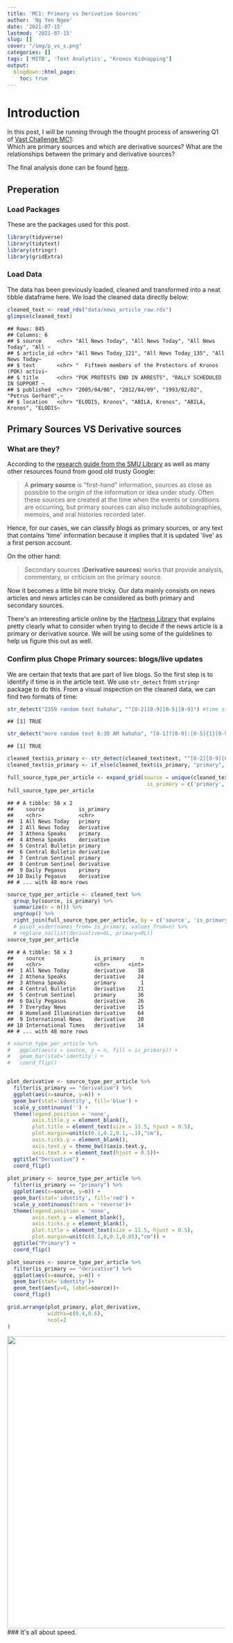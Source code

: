 ```yaml
---
title: 'MC1: Primary vs Derivative Sources'
author: 'Ng Yen Ngee'
date: '2021-07-15'
lastmod: '2021-07-15'
slug: []
cover: "/img/p_vs_s.png"
categories: []
tags: ['MITB', 'Text Analytics', "Kronos Kidnapping"]
output:
  blogdown::html_page: 
    toc: true
---
```





# Introduction 
In this post, I will be running through the thought process of answering Q1 of [Vast Challenge MC1](https://vast-challenge.github.io/2021/MC1.html):  
Which are primary sources and which are derivative sources? What are the relationships between the primary and derivative sources? 

The final analysis done can be found [here](). 

## Preperation 
### Load Packages 
These are the packages used for this post. 

```r
library(tidyverse)
library(tidytext)
library(stringr)
library(gridExtra)
```


### Load Data 
The data has been previously loaded, cleaned and transformed into a neat tibble dataframe here. 
We load the cleaned data directly below: 


```r
cleaned_text <- read_rds("data/news_article_raw.rds")
glimpse(cleaned_text)
```

```
## Rows: 845
## Columns: 6
## $ source     <chr> "All News Today", "All News Today", "All News Today", "All ~
## $ article_id <chr> "All News Today_121", "All News Today_135", "All News Today~
## $ text       <chr> "  Fifteen members of the Protectors of Kronos (POK) activi~
## $ title      <chr> "POK PROTESTS END IN ARRESTS", "RALLY SCHEDULED IN SUPPORT ~
## $ published  <chr> "2005/04/06", "2012/04/09", "1993/02/02", "Petrus Gerhard",~
## $ location   <chr> "ELODIS, Kronos", "ABILA, Kronos", "ABILA, Kronos", "ELODIS~
```

## Primary Sources VS Derivative sources
### What are they? 
According to the [research guide from the SMU Library](https://guides.smu.edu/primarysources#:~:text=Primary%20sources%20are%20original%2C%20first%2Dhand%20testimony.&text=These%20sources%20help%20depict%20what,statistical%20data%2C%20artifacts%20or%20treaties) as well as many other resources found from good old trusty Google: 

> A **primary source** is "first-hand" information, sources as close as possible to the origin of the information or idea under study. Often these sources are created at the time when the events or conditions are occurring, but primary sources can also include autobiographies, memoirs, and oral histories recorded later.

Hence, for our cases, we can classify blogs as primary sources, or any text that contains 'time' information because it implies that it is updated 'live' as a first person account. 

On the other hand: 

> Secondary sources (**Derivative sources**) works that provide analysis, commentary, or criticism on the primary source.

Now it becomes a little bit more tricky. Our data mainly consists on news articles and news articles can be considered as both primary and secondary sources. 

There's an interesting article online by the [Hartness Library](https://hartness.vsc.edu/find/articles/newspapers/primary-sources/) that explains pretty clearly what to consider when trying to decide if the news article is a primary or derivative source. We will be using some of the guidelines to help us figure this out as well. 

### Confirm plus Chope Primary sources: blogs/live updates 
We are certain that texts that are part of live blogs. So the first step is to identify if time is in the article text. We use `str_detect` from `stringr` package to do this. 
From a visual inspection on the cleaned data, we can find two formats of time: 


```r
str_detect("2359 random text hahaha", "^[0-2][0-9][0-5][0-9]") #time starts the article 
```

```
## [1] TRUE
```

```r
str_detect("more random text 6:30 AM hahaha", "[0-1]?[0-9]:[0-5]{1}[0-9]{1} [AP]M") # is in the format 6:30 AM 
```

```
## [1] TRUE
```

```r
cleaned_text$is_primary <- str_detect(cleaned_text$text, "^[0-2][0-9][0-5][0-9]") | str_detect(cleaned_text$text, "[0-1]?[0-9]:[0-5]{1}[0-9]{1} [AP]M")
cleaned_text$is_primary <- if_else(cleaned_text$is_primary, "primary", "derivative")
```



```r
full_source_type_per_article <- expand_grid(source = unique(cleaned_text$source), 
                                             is_primary = c('primary', 'derivative')) 
full_source_type_per_article
```

```
## # A tibble: 58 x 2
##    source           is_primary
##    <chr>            <chr>     
##  1 All News Today   primary   
##  2 All News Today   derivative
##  3 Athena Speaks    primary   
##  4 Athena Speaks    derivative
##  5 Central Bulletin primary   
##  6 Central Bulletin derivative
##  7 Centrum Sentinel primary   
##  8 Centrum Sentinel derivative
##  9 Daily Pegasus    primary   
## 10 Daily Pegasus    derivative
## # ... with 48 more rows
```

```r
source_type_per_article <- cleaned_text %>%
  group_by(source, is_primary) %>%
  summarize(n = n()) %>% 
  ungroup() %>%
  right_join(full_source_type_per_article, by = c('source', 'is_primary'))# %>% 
  # pivot_wider(names_from= is_primary, values_from=n) %>%
  # replace_na(list(derivative=0L, primary=0L))
source_type_per_article
```

```
## # A tibble: 58 x 3
##    source                is_primary     n
##    <chr>                 <chr>      <int>
##  1 All News Today        derivative    18
##  2 Athena Speaks         derivative    24
##  3 Athena Speaks         primary        1
##  4 Central Bulletin      derivative    21
##  5 Centrum Sentinel      primary       36
##  6 Daily Pegasus         derivative    26
##  7 Everyday News         derivative    15
##  8 Homeland Illumination derivative    64
##  9 International News    derivative    20
## 10 International Times   derivative    14
## # ... with 48 more rows
```

```r
# source_type_per_article %>%
#   ggplot(aes(x = source, y = n, fill = is_primary)) +
#   geom_bar(stat='identity') + 
#   coord_flip()


plot_derivative <- source_type_per_article %>% 
  filter(is_primary == "derivative") %>%
  ggplot(aes(x=source, y=n)) +
  geom_bar(stat='identity', fill='blue') +
  scale_y_continuous('') + 
  theme(legend.position = 'none',
        axis.title.y = element_blank(),
        plot.title = element_text(size = 11.5, hjust = 0.5),
        plot.margin=unit(c(0.1,0.2,0.1,-.1),"cm"),
        axis.ticks.y = element_blank(), 
        axis.text.y = theme_bw()$axis.text.y,
        axis.text.x = element_text(hjust = 0.5))+ 
  ggtitle("Derivative") + 
  coord_flip() 
  
plot_primary <- source_type_per_article %>% 
  filter(is_primary == "primary") %>%
  ggplot(aes(x=source, y=n)) +
  geom_bar(stat='identity', fill='red') +
  scale_y_continuous(trans = 'reverse')+ 
  theme(legend.position = 'none',
        axis.text.y = element_blank(),
        axis.ticks.y = element_blank(), 
        plot.title = element_text(size = 11.5, hjust = 0.5),
        plot.margin=unit(c(0.1,0,0.1,0.05),"cm")) + 
  ggtitle("Primary") +
  coord_flip()

plot_sources <- source_type_per_article %>% 
  filter(is_primary == "derivative") %>%
  ggplot(aes(x=source, y=n)) +
  geom_bar(stat='identity')+
  geom_text(aes(y=0, label=source))+ 
  coord_flip()

grid.arrange(plot_primary, plot_derivative, 
             widths=c(0.4,0.6),
             ncol=2
)
```

<img src="{{< blogdown/postref >}}index.en_files/figure-html/live_updates_viz-1.png" width="672" />
### It's all about speed.

